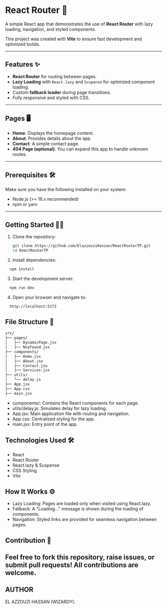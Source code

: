 # React Router 🚀

A simple React app that demonstrates the use of **React Router** with lazy loading, navigation, and styled components.

This project was created with **Vite** to ensure fast development and optimized builds.

---

## Features ✨
- **React Router** for routing between pages.
- **Lazy Loading** with `React.lazy` and `Suspense` for optimized component loading.
- Custom **fallback loader** during page transitions.
- Fully responsive and styled with CSS.

---

## Pages 🖥️
- **Home**: Displays the homepage content.
- **About**: Provides details about the app.
- **Contact**: A simple contact page.
- **404 Page (optional)**: You can expand this app to handle unknown routes.

---

## Prerequisites 🛠️

Make sure you have the following installed on your system:
- Node.js (>= 16.x recommended)
- npm or yarn

---

## Getting Started 🏃‍♂️

1. Clone the repository:
   ```bash
   git clone https://github.com/ElazzouziHassan/ReactRouterTP.git
   cd ReactRouterTP
   ```

2. Install dependencies:
  ```bash
    npm install
  ```

3. Start the development server:
  ```bash
    npm run dev
  ```
4. Open your browser and navigate to:
  ```bash
    http://localhost:5173
  ```
## File Structure 📂
  ```bash
  src/
  ├── pages/
  │   ├── DynamicPage.jsx
  │   ├── NoyFound.jsx
  ├── components/
  │   ├── Home.jsx
  │   ├── About.jsx
  │   ├── Contact.jsx
  │   ├── Services.jsx
  ├── utils/
  │   └── delay.js
  ├── App.jsx
  ├── App.css
  ├── main.jsx
  ```
- components/: Contains the React components for each page.
- utils/delay.js: Simulates delay for lazy loading.
- App.jsx: Main application file with routing and navigation.
- App.css: Centralized styling for the app.
- main.jsx: Entry point of the app.

## Technologies Used 🛠️
- React
- React Router
- React.lazy & Suspense
- CSS Styling
- Vite

## How It Works ⚙️
- Lazy Loading: Pages are loaded only when visited using React.lazy.
- Fallback: A "Loading..." message is shown during the loading of components.
- Navigation: Styled links are provided for seamless navigation between pages.

## Contribution 🤝
Feel free to fork this repository, raise issues, or submit pull requests! All contributions are welcome.
---
## AUTHOR 
EL AZZOUZI HASSAN (WIZARDY).


